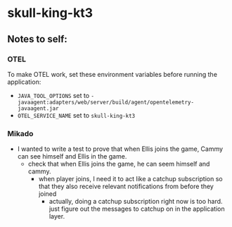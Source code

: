# skull-king-kt3

## Notes to self:

### OTEL

To make OTEL work, set these environment variables before running the application:

- `JAVA_TOOL_OPTIONS` set to `-javaagent:adapters/web/server/build/agent/opentelemetry-javaagent.jar`
- `OTEL_SERVICE_NAME` set to `skull-king-kt3`

### Mikado

- I wanted to write a test to prove that when Ellis joins the game, Cammy can see himself and Ellis in the game.
    - check that when Ellis joins the game, he can seem himself and cammy.
        - when player joins, I need it to act like a catchup subscription so that they also receive relevant
          notifications from before they joined
            - actually, doing a catchup subscription right now is too hard. just figure out the messages to catchup on
              in the application layer.
